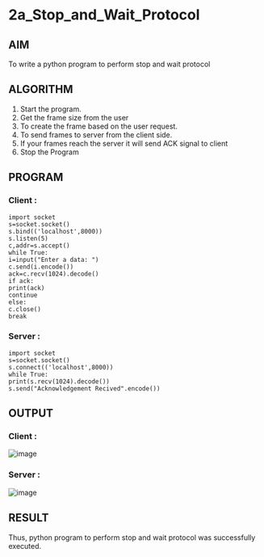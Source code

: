 # 2a_Stop_and_Wait_Protocol
## AIM 
To write a python program to perform stop and wait protocol
## ALGORITHM
1. Start the program.
2. Get the frame size from the user
3. To create the frame based on the user request.
4. To send frames to server from the client side.
5. If your frames reach the server it will send ACK signal to client
6. Stop the Program
## PROGRAM
### Client :
```
import socket
s=socket.socket()
s.bind(('localhost',8000))
s.listen(5)
c,addr=s.accept()
while True:
i=input("Enter a data: ")
c.send(i.encode())
ack=c.recv(1024).decode()
if ack:
print(ack)
continue
else:
c.close()
break
```
### Server :
```
import socket
s=socket.socket()
s.connect(('localhost',8000))
while True:
print(s.recv(1024).decode())
s.send("Acknowledgement Recived".encode())
```

## OUTPUT
### Client :
![image](https://github.com/user-attachments/assets/a3815a83-de44-4db6-a88f-f73f42d1f837)
### Server :
![image](https://github.com/user-attachments/assets/09da09a0-498b-484d-a8c7-1be05134a488)

## RESULT
Thus, python program to perform stop and wait protocol was successfully executed.
